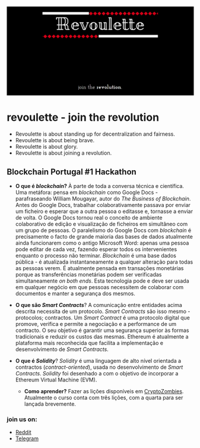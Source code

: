 ![revoulette](https://github.com/LewisFreitas/revoulette/blob/master/docs/revoulette.png)

# revoulette - join the revolution
* Revoulette is about standing up for decentralization and fairness.
* Revoulette is about being brave. 
* Revoulette is about glory.
* Revoulette is about joining a revolution. 

## Blockchain Portugal #1 Hackathon

* **O que é *blockchain*?**
À parte de toda a conversa técnica e científica. Uma metáfora: pensa em *blockchain* como 
Google Docs - parafraseando William Mougayar, autor do *The Business of Blockchain*. Antes do Google Docs, trabalhar 
colaborativamente
passava por enviar um ficheiro e esperar que a outra pessoa o editasse e, tornasse a enviar de volta.
O Google Docs tornou real o conceito de ambiente colaborativo de edição e visualização de ficheiros em simultâneo com 
um grupo de pessoas.
O paralelismo do Google Docs com *blockchain* é precisamente o facto de grande maioria das bases de dados atualmente ainda 
funcionarem como o antigo Microsoft Word: apenas uma pessoa pode editar de cada vez, fazendo esperar todos os intervenientes
enquanto o processo não terminar. *Blockchain* é uma base dados pública - é atualizada instantaneamente a qualquer alteração 
para todas as pessoas verem.
É atualmente pensada em transações monetárias porque as transferências monetárias podem ser verificadas simultaneamente 
*on both ends*. Esta tecnologia pode e deve ser usada em qualquer negócio em que pessoas necessitem de colaborar com documentos
e manter a segurança dos mesmos.

* **O que são *Smart Contracts***?
A comunicação entre entidades acima descrita necessita de um protocolo. *Smart Contracts* são isso mesmo - protocolos; contractos.
Um *Smart Contract* é uma protocolo digital que promove, verifica e permite a negociação e a performance de um contracto.
O seu objetivo é garantir uma segurança superior às formas tradicionais e reduzir os custos das mesmas.
Ethereum é atualmente a plataforma mais reconhecida que facilita a implementação e desenvolvimento de *Smart Contracts*.

* **O que é *Solidity***?
*Solidity* é uma linguagem de alto nível orientada a contractos (*contract-oriented*), usada no desenvolvimento de *Smart Contracts*.
*Solidity* foi desenhado a com o objetivo de incorporar a Ethereum Virtual Machine (EVM).
  * **Como aprender?** Fazer as lições disponíveis em [CryptoZombies](https://cryptozombies.io/en/course/). Atualmente o 
  curso conta com três lições, com a quarta para ser lançada brevemente.

### join us on:
* [Reddit](reddit.com/r/blockchainportugal)
* [Telegram](https://t.me/joinchat/Hw3PHUlAhETzgTY1cwOdeA)
